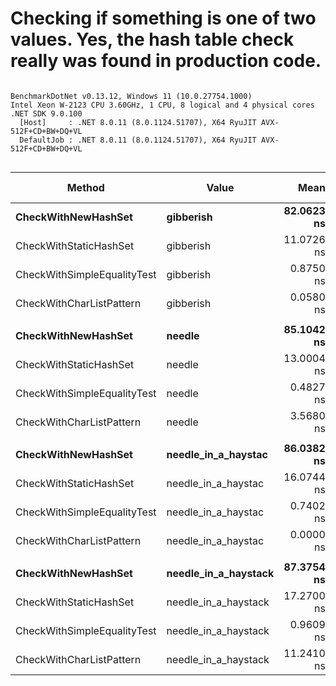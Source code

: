 # Checking if something is one of two values. Yes, the hash table check really was found in production code.






```

BenchmarkDotNet v0.13.12, Windows 11 (10.0.27754.1000)
Intel Xeon W-2123 CPU 3.60GHz, 1 CPU, 8 logical and 4 physical cores
.NET SDK 9.0.100
  [Host]     : .NET 8.0.11 (8.0.1124.51707), X64 RyuJIT AVX-512F+CD+BW+DQ+VL
  DefaultJob : .NET 8.0.11 (8.0.1124.51707), X64 RyuJIT AVX-512F+CD+BW+DQ+VL


```
| Method                      | Value                | Mean       | Error     | StdDev    | Median     | Ratio   | RatioSD | Gen0   | Allocated | Alloc Ratio |
|---------------------------- |--------------------- |-----------:|----------:|----------:|-----------:|--------:|--------:|-------:|----------:|------------:|
| **CheckWithNewHashSet**         | **gibberish**            | **82.0623 ns** | **1.6412 ns** | **2.2465 ns** | **81.6307 ns** |   **93.09** |    **8.71** | **0.0408** |     **176 B** |          **NA** |
| CheckWithStaticHashSet      | gibberish            | 11.0726 ns | 0.2556 ns | 0.4801 ns | 10.9413 ns |   12.79 |    1.37 |      - |         - |          NA |
| CheckWithSimpleEqualityTest | gibberish            |  0.8750 ns | 0.0519 ns | 0.0777 ns |  0.8584 ns |    1.00 |    0.00 |      - |         - |          NA |
| CheckWithCharListPattern    | gibberish            |  0.0580 ns | 0.0318 ns | 0.0816 ns |  0.0192 ns |    0.05 |    0.06 |      - |         - |          NA |
|                             |                      |            |           |           |            |         |         |        |           |             |
| **CheckWithNewHashSet**         | **needle**               | **85.1042 ns** | **1.6760 ns** | **4.3561 ns** | **84.0271 ns** |  **184.79** |   **38.16** | **0.0408** |     **176 B** |          **NA** |
| CheckWithStaticHashSet      | needle               | 13.0004 ns | 0.2828 ns | 0.7199 ns | 12.7989 ns |   28.18 |    6.02 |      - |         - |          NA |
| CheckWithSimpleEqualityTest | needle               |  0.4827 ns | 0.0442 ns | 0.1140 ns |  0.4511 ns |    1.00 |    0.00 |      - |         - |          NA |
| CheckWithCharListPattern    | needle               |  3.5680 ns | 0.0716 ns | 0.0634 ns |  3.5653 ns |    8.66 |    1.54 |      - |         - |          NA |
|                             |                      |            |           |           |            |         |         |        |           |             |
| **CheckWithNewHashSet**         | **needle_in_a_haystac**  | **86.0382 ns** | **1.3698 ns** | **1.1438 ns** | **86.0972 ns** | **113.529** |    **9.97** | **0.0408** |     **176 B** |          **NA** |
| CheckWithStaticHashSet      | needle_in_a_haystac  | 16.0744 ns | 0.3255 ns | 0.3749 ns | 16.0100 ns |  21.797 |    1.91 |      - |         - |          NA |
| CheckWithSimpleEqualityTest | needle_in_a_haystac  |  0.7402 ns | 0.0444 ns | 0.0691 ns |  0.7147 ns |   1.000 |    0.00 |      - |         - |          NA |
| CheckWithCharListPattern    | needle_in_a_haystac  |  0.0000 ns | 0.0000 ns | 0.0000 ns |  0.0000 ns |   0.000 |    0.00 |      - |         - |          NA |
|                             |                      |            |           |           |            |         |         |        |           |             |
| **CheckWithNewHashSet**         | **needle_in_a_haystack** | **87.3754 ns** | **1.5759 ns** | **1.6862 ns** | **86.9515 ns** |   **91.20** |    **5.10** | **0.0408** |     **176 B** |          **NA** |
| CheckWithStaticHashSet      | needle_in_a_haystack | 17.2700 ns | 0.4005 ns | 1.1492 ns | 16.9190 ns |   18.78 |    2.10 |      - |         - |          NA |
| CheckWithSimpleEqualityTest | needle_in_a_haystack |  0.9609 ns | 0.0569 ns | 0.0584 ns |  0.9494 ns |    1.00 |    0.00 |      - |         - |          NA |
| CheckWithCharListPattern    | needle_in_a_haystack | 11.2410 ns | 0.2101 ns | 0.1640 ns | 11.2854 ns |   11.68 |    0.74 |      - |         - |          NA |
